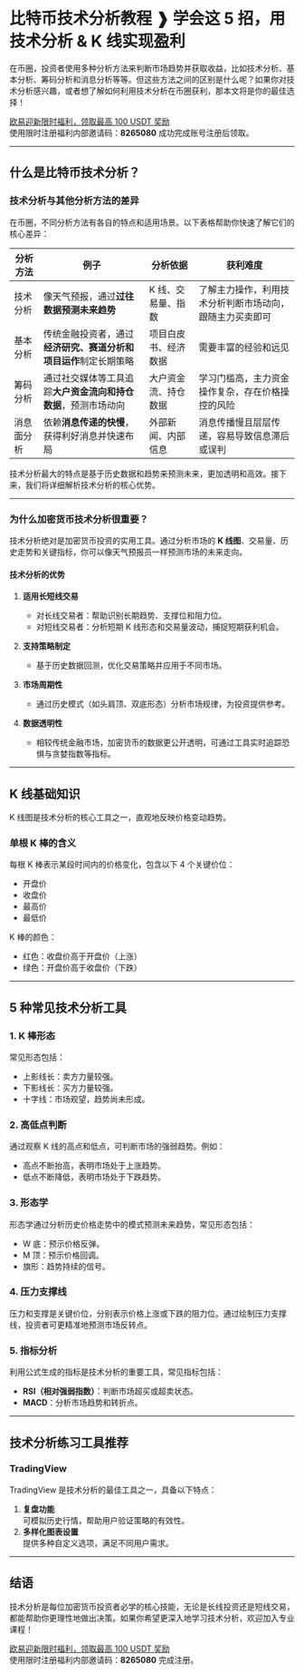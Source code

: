 # 比特币技术分析教程 ❱ 学会这 5 招，用技术分析 & K 线实现盈利

在币圈，投资者使用多种分析方法来判断市场趋势并获取收益，比如技术分析、基本分析、筹码分析和消息分析等等。但这些方法之间的区别是什么呢？如果你对技术分析感兴趣，或者想了解如何利用技术分析在币圈获利，那本文将是你的最佳选择！

[欧易迎新限时福利，领取最高 100 USDT 奖励](https://bit.ly/OKXe)  
使用限时注册福利内部邀请码：**8265080** 成功完成账号注册后领取。

---

## 什么是比特币技术分析？

### 技术分析与其他分析方法的差异

在币圈，不同分析方法有各自的特点和适用场景。以下表格帮助你快速了解它们的核心差异：

| **分析方法**  | **例子**                                                                                      | **分析依据**                   | **获利难度**                                                                          |
|---------------|-----------------------------------------------------------------------------------------------|--------------------------------|--------------------------------------------------------------------------------------|
| 技术分析      | 像天气预报，通过**过往数据预测未来趋势**                                                     | K 线、交易量、指数             | 了解主力操作，利用技术分析判断市场动向，跟随主力买卖即可                              |
| 基本分析      | 传统金融投资者，通过**经济研究、赛道分析和项目运作**制定长期策略                              | 项目白皮书、经济数据            | 需要丰富的经验和远见                                                                |
| 筹码分析      | 通过社交媒体等工具追踪**大户资金流向和持仓数据**，预测市场动向                                | 大户资金流、持仓数据            | 学习门槛高，主力资金操作复杂，存在价格操控的风险                                      |
| 消息面分析    | 依赖**消息传递的快慢**，获得利好消息并快速布局                                                | 外部新闻、内部信息              | 消息传播慢且层层传递，容易导致信息滞后或误判                                          |

技术分析最大的特点是基于历史数据和趋势来预测未来，更加透明和高效。接下来，我们将详细解析技术分析的核心优势。

---

### 为什么加密货币技术分析很重要？

技术分析绝对是加密货币投资的实用工具。通过分析市场的 **K 线图**、交易量、历史走势和关键指标，你可以像天气预报员一样预测市场的未来走向。

#### 技术分析的优势

1. **适用长短线交易**  
   - 对长线交易者：帮助识别长期趋势、支撑位和阻力位。
   - 对短线交易者：分析短期 K 线形态和交易量波动，捕捉短期获利机会。

2. **支持策略制定**  
   - 基于历史数据回测，优化交易策略并应用于不同市场。

3. **市场周期性**  
   - 通过历史模式（如头肩顶、双底形态）分析市场规律，为投资提供参考。

4. **数据透明性**  
   - 相较传统金融市场，加密货币的数据更公开透明，可通过工具实时追踪恐惧与贪婪指数等指标。

---

## K 线基础知识

K 线图是技术分析的核心工具之一，直观地反映价格变动趋势。

### 单根 K 棒的含义
每根 K 棒表示某段时间内的价格变化，包含以下 4 个关键价位：
- 开盘价
- 收盘价
- 最高价
- 最低价

K 棒的颜色：
- 红色：收盘价高于开盘价（上涨）
- 绿色：开盘价高于收盘价（下跌）

---

## 5 种常见技术分析工具

### 1. K 棒形态
常见形态包括：
- 上影线长：卖方力量较强。
- 下影线长：买方力量较强。
- 十字线：市场观望，趋势尚未形成。

### 2. 高低点判断
通过观察 K 线的高点和低点，可判断市场的强弱趋势。例如：
- 高点不断抬高，表明市场处于上涨趋势。
- 低点不断降低，表明市场处于下跌趋势。

### 3. 形态学
形态学通过分析历史价格走势中的模式预测未来趋势，常见形态包括：
- W 底：预示价格反弹。
- M 顶：预示价格回调。
- 旗形：趋势持续的信号。

### 4. 压力支撑线
压力和支撑是关键价位，分别表示价格上涨或下跌的阻力位。通过绘制压力支撑线，投资者可更精准地预测市场反转点。

### 5. 指标分析
利用公式生成的指标是技术分析的重要工具，常见指标包括：
- **RSI（相对强弱指数）**：判断市场超买或超卖状态。
- **MACD**：分析市场趋势和转折点。

---

## 技术分析练习工具推荐

### TradingView
TradingView 是技术分析的最佳工具之一，具备以下特点：
1. **复盘功能**  
   可模拟历史行情，帮助用户验证策略的有效性。
2. **多样化图表设置**  
   提供多种自定义选项，满足不同用户需求。

---

## 结语

技术分析是每位加密货币投资者必学的核心技能，无论是长线投资还是短线交易，都能帮助你更理性地做出决策。如果你希望更深入地学习技术分析，欢迎加入专业课程！

[欧易迎新限时福利，领取最高 100 USDT 奖励](https://bit.ly/OKXe)  
使用限时注册福利内部邀请码：**8265080** 完成注册。
